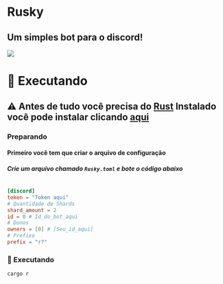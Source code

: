 # Rusky
## Um simples bot para o discord!
![](https://tokei.rs/b1/github/ruskybot/rusky)
# 🚀 Executando 
## ⚠️ Antes de tudo você precisa do [Rust](https://rust-lang.org) Instalado você pode instalar clicando [aqui](https://rustup.rs) 
### Preparando 
#### Primeiro você tem que criar o arquivo de configuração
##### Crie um arquivo chamado `Rusky.toml` e bote o código abaixo
```toml

[discord]
token = "Token aqui"
# Quantidade de Shards
shard_amount = 2
id = 0 # Id_do_bot_aqui
# Donos
owners = [0] # [Seu_id_aqui]
# Prefixo
prefix = "r?"
```
### 🚀 Executando
`cargo r`
